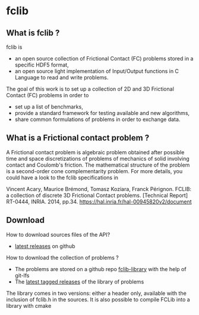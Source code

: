 # fclib

What is fclib ?
---------------

fclib is
 * an open source collection of Frictional Contact (FC) problems stored in a specific HDF5 format,
 * an open source light implementation of Input/Output functions in C Language to read and write problems.
 
The goal of this work is to set up a collection of 2D and 3D Frictional Contact (FC) problems in order to
 * set up a list of benchmarks,
 * provide a standard framework for testing available and new algorithms,
 * share common formulations of problems in order to exchange data.

What is a Frictional contact problem ?
--------------------------------------

A Frictional contact problem is algebraic problem obtained after possible time and space discretizations of problems
of mechanics of solid involving contact and Coulomb's friction. The mathematical structure of the problem is 
a second-order cone complementarity problem. For more details, you could have a look to the fclib specifications in

Vincent Acary, Maurice Brémond, Tomasz Koziara, Franck Pérignon. 
FCLIB: a collection of discrete 3D Frictional Contact problems. 
[Technical Report] RT-0444, INRIA. 2014, pp.34. <hal-00945820v2>
https://hal.inria.fr/hal-00945820v2/document

Download 
-----------------
How to download sources files of the API?

* [latest releases](https://github.com/FrictionalContactLibrary/fclib/releases)  on github 

How to download the collection of problems ?

* The problems are stored on a github repo [fclib-library](https://github.com/FrictionalContactLibrary/fclib-library) with the help of git-lfs 
* The [latest tagged releases](https://github.com/FrictionalContactLibrary/fclib-library/releases) of the library of problems

The library comes in two versions: either a header only, available with the inclusion of fclib.h in the sources. It is also possible to compile
FCLib into a library with cmake

